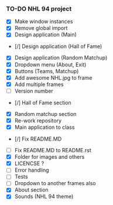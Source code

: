 ### TO-DO NHL 94 project

- [x] Make window instances
- [x] Remove global import
- [x] Design application (Main)
- [/] Design application (Hall of Fame)
- [x] Design application (Random Matchup)
- [x] Dropdown menu (About, Exit)
- [x] Buttons (Teams, Matchup)
- [x] Add awesome NHL.jpg to frame
- [x] Add multiple frames
- [ ] Version number
- [/] Hall of Fame section
- [x] Random matchup section
- [x] Re-work repository
- [x] Main application to class
- [/] Fix README.MD
- [ ] Fix README.MD to README.rst
- [x] Folder for images and others
- [x] LICENCSE ?
- [ ] Error handling
- [ ] Tests
- [ ] Dropdown to another frames also
- [x] About section
- [x] Sounds (NHL 94 theme)